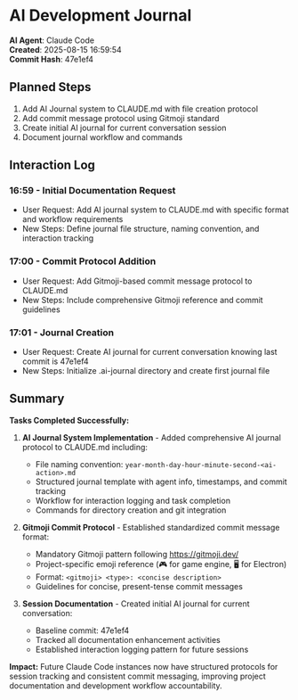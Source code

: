 # AI Development Journal

**AI Agent**: Claude Code  
**Created**: 2025-08-15 16:59:54  
**Commit Hash**: 47e1ef4

## Planned Steps
1. Add AI Journal system to CLAUDE.md with file creation protocol
2. Add commit message protocol using Gitmoji standard
3. Create initial AI journal for current conversation session
4. Document journal workflow and commands

## Interaction Log

### 16:59 - Initial Documentation Request
- User Request: Add AI journal system to CLAUDE.md with specific format and workflow requirements
- New Steps: Define journal file structure, naming convention, and interaction tracking

### 17:00 - Commit Protocol Addition
- User Request: Add Gitmoji-based commit message protocol to CLAUDE.md
- New Steps: Include comprehensive Gitmoji reference and commit guidelines

### 17:01 - Journal Creation
- User Request: Create AI journal for current conversation knowing last commit is 47e1ef4
- New Steps: Initialize .ai-journal directory and create first journal file

## Summary

**Tasks Completed Successfully:**

1. **AI Journal System Implementation** - Added comprehensive AI journal protocol to CLAUDE.md including:
   - File naming convention: `year-month-day-hour-minute-second-<ai-action>.md`
   - Structured journal template with agent info, timestamps, and commit tracking
   - Workflow for interaction logging and task completion
   - Commands for directory creation and git integration

2. **Gitmoji Commit Protocol** - Established standardized commit message format:
   - Mandatory Gitmoji pattern following https://gitmoji.dev/
   - Project-specific emoji reference (🎮 for game engine, 🖥️ for Electron)
   - Format: `<gitmoji> <type>: <concise description>`
   - Guidelines for concise, present-tense commit messages

3. **Session Documentation** - Created initial AI journal for current conversation:
   - Baseline commit: 47e1ef4
   - Tracked all documentation enhancement activities
   - Established interaction logging pattern for future sessions

**Impact:** Future Claude Code instances now have structured protocols for session tracking and consistent commit messaging, improving project documentation and development workflow accountability.
